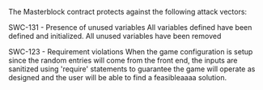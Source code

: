 The Masterblock contract protects against the following attack vectors:

SWC-131 - Presence of unused variables
All variables defined have been defined and initialized. All unused variables have been removed

SWC-123 - Requirement violations
When the game configuration is setup since the random entries will come from the front end, the inputs 
are sanitized using 'require' statements to guarantee the game will operate as designed and the user
will be able to find a feasibleaaaa solution. 